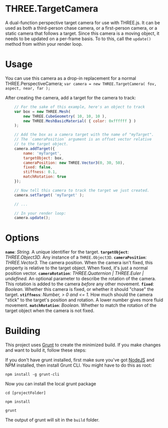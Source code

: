 THREE.TargetCamera
==================
A dual-function perspective target camera for use with THREE.js. It can be used as both a third-person chase camera, or a first-person camera, or a static camera that follows a target.
Since this camera is a moving object, it needs to be updated on a per-frame basis. To to this, call the `update()` method from within your render loop.


Usage
=====
You can use this camera as a drop-in replacement for a normal THREE.PerspectiveCamera;
`var camera = new THREE.TargetCamera( fov, aspect, near, far );`

After creating the camera, add a target for the camera to track:
```javascript
    // For the sake of this example, here's an object to track
    var box = new THREE.Mesh(
        new THREE.CubeGeometry( 10, 10, 10 ),
        new THREE.MeshBasicMaterial( { color: 0xffffff } )
    );

    // Add the box as a camera target with the name of "myTarget".
    // The `cameraPosition` argument is an offset vector relative 
    // to the target object.
    camera.addTarget({
        name: 'myTarget',
        targetObject: box,
        cameraPosition: new THREE.Vector3(0, 30, 50),
        fixed: false,
        stiffness: 0.1,
        matchRotation: true
    });

    // Now tell this camera to track the target we just created.
    camera.setTarget( 'myTarget' );

    // ...

    // In your render loop:
    camera.update();
```

Options
=======
**`name`**: *String.* A unique identifier for the target.
**`targetObject`**: *THREE.Object3D.* Any instance of a `THREE.Object3D`.
**`cameraPosition`**: *THREE.Vector3.* The camera position. When the camera isn't fixed, this property is relative to the target object. When fixed, it's just a normal position vector.
**`cameraRotation`**: *THREE.Quaternion | THREE.Euler | undefined.* An optional parameter to describe the rotation of the camera. This rotation is added to the camera *before* any other movement. 
**`fixed`**: *Boolean.* Whether this camera is fixed, or whether it should "chase" the target.
**`stiffness`**: *Number, > 0 and <= 1.* How much should the camera "stick" to the target's position and rotation. A lower number gives more fluid movement.
**`matchRotation`**: *Boolean.* Whether to match the rotation of the target object when the camera is not fixed. 


Building
========
This project uses [Grunt](http://gruntjs.com/) to create the minimized build. If you make changes and want to build it, follow these steps:

If you don't have grunt installed, first make sure you've got [NodeJS](http://nodejs.org/) and NPM installed, then install Grunt CLI. You might have to do this as root:

```npm install -g grunt-cli```

Now you can install the local grunt package

```cd [projectFolder]```

```npm install```

```grunt```


The output of grunt will sit in the `build` folder.
